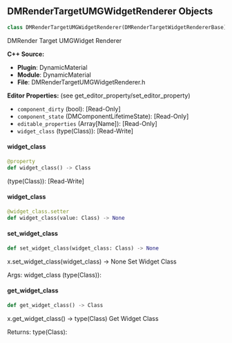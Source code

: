 ## DMRenderTargetUMGWidgetRenderer Objects

```python
class DMRenderTargetUMGWidgetRenderer(DMRenderTargetWidgetRendererBase)
```

DMRender Target UMGWidget Renderer

**C++ Source:**

- **Plugin**: DynamicMaterial
- **Module**: DynamicMaterial
- **File**: DMRenderTargetUMGWidgetRenderer.h

**Editor Properties:** (see get_editor_property/set_editor_property)

- ``component_dirty`` (bool):  [Read-Only]
- ``component_state`` (DMComponentLifetimeState):  [Read-Only]
- ``editable_properties`` (Array[Name]):  [Read-Only]
- ``widget_class`` (type(Class)):  [Read-Write]

<a id="unreal.DMRenderTargetUMGWidgetRenderer.widget_class"></a>

#### widget_class

```python
@property
def widget_class() -> Class
```

(type(Class)):  [Read-Write]

<a id="unreal.DMRenderTargetUMGWidgetRenderer.widget_class"></a>

#### widget_class

```python
@widget_class.setter
def widget_class(value: Class) -> None
```

<a id="unreal.DMRenderTargetUMGWidgetRenderer.set_widget_class"></a>

#### set_widget_class

```python
def set_widget_class(widget_class: Class) -> None
```

x.set_widget_class(widget_class) -> None
Set Widget Class

Args:
    widget_class (type(Class)):

<a id="unreal.DMRenderTargetUMGWidgetRenderer.get_widget_class"></a>

#### get_widget_class

```python
def get_widget_class() -> Class
```

x.get_widget_class() -> type(Class)
Get Widget Class

Returns:
    type(Class):

<a id="unreal.DMTextureUV"></a>